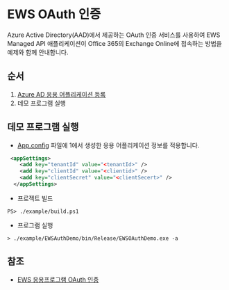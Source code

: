 # EWS OAuth 인증 
Azure Active Directory(AAD)에서 제공하는 OAuth 인증 서비스를 사용하여 EWS Managed API 애플리케이션이 Office 365의 Exchange Online에 접속하는 방법을 예제와 함께 안내합니다.

## 순서
1. [Azure AD 응용 어플리케이션 등록](Resister_Application.md)
2. 데모 프로그램 실행


## 데모 프로그램 실행

- [App.config](./example/EWSOAuthDemo/App.config) 파일에 1에서 생성한 응용 어플리케이션 정보를 적용합니다.

```xml
 <appSettings>
    <add key="tenantId" value="<tenantId>" />
    <add key="clientId" value="<clientid>" />
    <add key="clientSecret" value="<clientSecert>" />
  </appSettings>
```

- 프로젝트 빌드 

```console
PS> ./example/build.ps1
```

- 프로그램 실행

```console
> ./example/EWSAuthDemo/bin/Release/EWSOAuthDemo.exe -a
```


## 참조
- [EWS 응용프로그램 OAuth 인증](https://docs.microsoft.com/en-us/exchange/client-developer/exchange-web-services/how-to-authenticate-an-ews-application-by-using-oauth#register-your-application)
